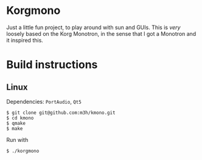 # Korgmono

Just a little fun project, to play around with sun and
GUIs. This is *very* loosely based on the Korg Monotron,
in the sense that I got a Monotron and it inspired this.


# Build instructions

## Linux

Dependencies: `PortAudio`, `Qt5`
```
$ git clone git@github.com:m3h/kmono.git
$ cd kmono
$ qmake
$ make
```

Run with 
```
$ ./korgmono
```
